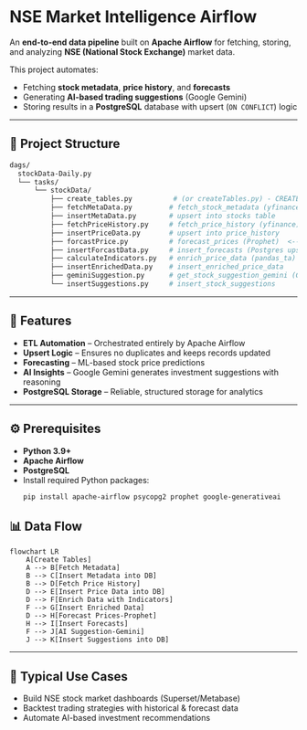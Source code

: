 # NSE Market Intelligence Airflow
An **end-to-end data pipeline** built on **Apache Airflow** for fetching, storing, and analyzing **NSE (National Stock Exchange)** market data.  

This project automates:
- Fetching **stock metadata**, **price history**, and **forecasts**
- Generating **AI-based trading suggestions** (Google Gemini)
- Storing results in a **PostgreSQL** database with upsert (`ON CONFLICT`) logic

---

## 📂 Project Structure
```bash
dags/
  stockData-Daily.py
  └── tasks/
      └── stockData/
          ├── create_tables.py          # (or createTables.py) - CREATE TABLE SQL
          ├── fetchMetaData.py         # fetch_stock_metadata (yfinance)
          ├── insertMetaData.py        # upsert into stocks table
          ├── fetchPriceHistory.py     # fetch_price_history (yfinance)
          ├── insertPriceData.py       # upsert into price_history
          ├── forcastPrice.py          # forecast_prices (Prophet)  <-- note: "forcast" spelling in file
          ├── insertForcastData.py     # insert_forecasts (Postgres upserts)
          ├── calculateIndicators.py   # enrich_price_data (pandas_ta)
          ├── insertEnrichedData.py    # insert_enriched_price_data
          ├── geminiSuggestion.py      # get_stock_suggestion_gemini (Google Gemini)
          └── insertSuggestions.py     # insert_stock_suggestions
```
---

## 🚀 Features

- **ETL Automation** – Orchestrated entirely by Apache Airflow
- **Upsert Logic** – Ensures no duplicates and keeps records updated
- **Forecasting** – ML-based stock price predictions
- **AI Insights** – Google Gemini generates investment suggestions with reasoning
- **PostgreSQL Storage** – Reliable, structured storage for analytics

---

## ⚙️ Prerequisites

- **Python 3.9+**
- **Apache Airflow**
- **PostgreSQL**
- Install required Python packages:
  ```bash
  pip install apache-airflow psycopg2 prophet google-generativeai
  ```

## 📊 Data Flow

```mermaid
flowchart LR
    A[Create Tables] 
    A --> B[Fetch Metadata]
    B --> C[Insert Metadata into DB]
    B --> D[Fetch Price History] 
    D --> E[Insert Price Data into DB]
    D --> F[Enrich Data with Indicators]
    F --> G[Insert Enriched Data]
    D --> H[Forecast Prices-Prophet]
    H --> I[Insert Forecasts]
    F --> J[AI Suggestion-Gemini]
    J --> K[Insert Suggestions into DB]
```
---

## 📌 Typical Use Cases

- Build NSE stock market dashboards (Superset/Metabase)
- Backtest trading strategies with historical & forecast data
- Automate AI-based investment recommendations
  
